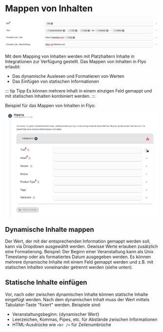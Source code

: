 # Mappen von Inhalten

![Mapping](assets/mapping.png)

Mit dem Mapping von Inhalten werden mit Platzhaltern Inhalte in Integrationen zur Verfügung gestellt. Das Mappen von Inhalten in Flyo erlaubt: 

+ Das dynamische Auslesen und Formatieren von Werten
+ Das Einfügen von statischen Informationen

::: tip Tipp
Es können mehrere Inhalt in einem einzigen Feld gemappt und mit statischen Inhalten kombiniert werden.
:::

Beispiel für das Mappen von Inhalten in Flyo:

![Mapping](assets/mapping.gif)

## Dynamische Inhalte mappen

Der Wert, der mit der entsprechenden Information gemappt werden soll, kann via Dropdown ausgewählt werden. Gewisse Werte erlauben zusätzlich eine Formatierung. Beispiel: Der Beginn einer Veranstaltung kann als Unix Timestamp oder als formatiertes Datum ausgegeben werden. Es können mehrere dynamische Inhalte mit einem Feld gemappt werden und z.B. mit statischen Inhalten voneinander getrennt werden (siehe unten).

## Statische Inhalte einfügen

Vor, nach oder zwischen dynamischen Inhalte können statische Inhalte eingefügt werden. Nach dem dynamischen Inhalt muss der Wert mittels Tabulator-Taste "fixiert" werden. Beispiele sind:
+ Veranstaltungsbeginn: {dynamischer Wert}
+ Leerzeichen, Kommas, Pipes, etc. für Abstände zwischen Informationen
+ HTML-Ausdrücke wie `<br />` für Zeilenumbrüche
